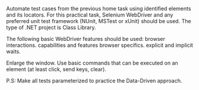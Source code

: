 Automate test cases from the previous home task using identified elements and its locators. For this practical task, Selenium WebDriver and any preferred unit test framework (NUnit, MSTest or xUnit) should be used. The type of .NET project is Class Library.


The following basic WebDriver features should be used:
browser interactions.
capabilities and features browser specifics.
explicit and implicit waits.


Enlarge the window. Use basic commands that can be executed on an element (at least click, send keys, clear). 


P.S: Make all tests parameterized to practice the Data-Driven approach. 